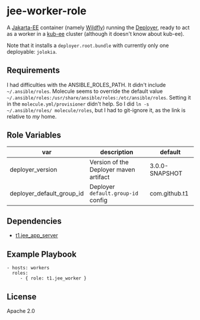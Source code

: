 jee-worker-role
===============

A [Jakarta-EE](https://jakarta.ee) container (namely [Wildfly](https://wildfly.org)) running the [Deployer](https://github.com/t1/deployer), ready to act as a worker in a [kub-ee](https://github.com/t1/kub-ee) cluster (although it doesn't know about kub-ee).

Note that it installs a `deployer.root.bundle` with currently only one deployable: `jolokia`.

Requirements
------------

I had difficulties with the ANSIBLE_ROLES_PATH. It didn't include `~/.ansible/roles`. Molecule seems to override the default value `~/.ansible/roles:/usr/share/ansible/roles:/etc/ansible/roles`. Setting it in the `molecule.yml/provisioner` didn't help. So I did `ln -s ~/.ansible/roles/ molecule/roles`, but I had to git-ignore it, as the link is relative to _my_ home.

Role Variables
--------------

| var                       | description                            | default        |
| ------------------------- | -------------------------------------- | -------------- |
| deployer_version          | Version of the Deployer maven artifact | 3.0.0-SNAPSHOT |
| deployer_default_group_id | Deployer `default.group-id` config     | com.github.t1  |

Dependencies
------------

* [t1.jee_app_server](https://galaxy.ansible.com/t1/jee_app_server)

Example Playbook
----------------

    - hosts: workers
      roles:
         - { role: t1.jee_worker }

License
-------

Apache 2.0
